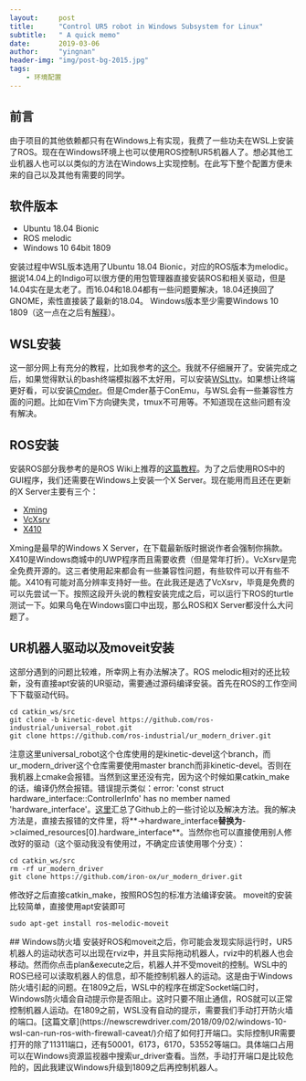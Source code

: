 ```yaml
---
layout:     post
title:      "Control UR5 robot in Windows Subsystem for Linux"
subtitle:   " A quick memo"
date:       2019-03-06
author:     "yingnan"
header-img: "img/post-bg-2015.jpg"
tags:
    - 环境配置
---
```


## 前言

由于项目的其他依赖都只有在Windows上有实现，我费了一些功夫在WSL上安装了ROS。现在在Windows环境上也可以使用ROS控制UR5机器人了。想必其他工业机器人也可以以类似的方法在Windows上实现控制。在此写下整个配置方便未来的自己以及其他有需要的同学。

## 软件版本

* Ubuntu 18.04 Bionic
* ROS melodic
* Windows 10 64bit 1809

安装过程中WSL版本选用了Ubuntu 18.04 Bionic，对应的ROS版本为melodic。据说14.04上的Indigo可以很方便的用包管理器直接安装ROS和相关驱动，但是14.04实在是太老了。而16.04和18.04都有一些问题要解决，18.04还换回了GNOME，索性直接装了最新的18.04。
Windows版本至少需要Windows 10 1809（这一点在之后有[解释](#firewall)）。

## WSL安装

这一部分网上有充分的教程，比如我参考的[这个](https://docs.microsoft.com/en-us/windows/wsl/install-win10)。我就不仔细展开了。安装完成之后，如果觉得默认的bash终端模拟器不太好用，可以安装[WSLtty](https://github.com/mintty/wsltty)。如果想让终端更好看，可以安装[Cmder](https://cmder.net/)。但是Cmder基于ConEmu，与WSL会有一些兼容性方面的问题。比如在Vim下方向键失灵，tmux不可用等。不知道现在这些问题有没有解决。

## ROS安装

安装ROS部分我参考的是ROS Wiki上推荐的[这篇教程](https://janbernloehr.de/2017/06/10/ros-windows)。为了之后使用ROS中的GUI程序，我们还需要在Windows上安装一个X Server。现在能用而且还在更新的X Server主要有三个：
- [Xming](http://www.straightrunning.com/XmingNotes/)
- [VcXsrv](https://sourceforge.net/projects/vcxsrv/)
- [X410](https://token2shell.com/x410/)

Xming是最早的Windows X Server，在下载最新版时据说作者会强制你捐款。X410是Windows商城中的UWP程序而且需要收费（但是常年打折）。VcXsrv是完全免费开源的。这三者使用起来都会有一些兼容性问题，有些软件可以开有些不能。X410有可能对高分辨率支持好一些。在此我还是选了VcXsrv，毕竟是免费的可以先尝试一下。按照这段开头说的教程安装完成之后，可以运行下ROS的turtle测试一下。如果乌龟在Windows窗口中出现，那么ROS和X Server都没什么大问题了。

## UR机器人驱动以及moveit安装

这部分遇到的问题比较难，所幸网上有办法解决了。ROS melodic相对的还比较新，没有直接apt安装的UR驱动，需要通过源码编译安装。首先在ROS的工作空间下下载驱动代码。
```Shells
cd catkin_ws/src
git clone -b kinetic-devel https://github.com/ros-industrial/universal_robot.git
git clone https://github.com/ros-industrial/ur_modern_driver.git
```
注意这里universal_robot这个仓库使用的是kinetic-devel这个branch，而ur_modern_driver这个仓库需要使用master branch而非kinetic-devel。否则在我机器上cmake会报错。当然到这里还没有完，因为这个时候如果catkin_make的话，编译仍然会报错。错误提示类似：error: 'const struct hardware_interface::ControllerInfo' has no member named 'hardware_interface'。[这里](https://blog.csdn.net/zhang970187013/article/details/81037398)汇总了Github上的一些讨论以及解决方法。我的解决方法是，直接去报错的文件里，将**\-\>hardware_interface**替换为**\-\>claimed_resources[0].hardware_interface**。当然你也可以直接使用别人修改好的驱动（这个驱动我没有使用过，不确定应该使用哪个分支）：
```Shells
cd catkin_ws/src
rm -rf ur_modern_driver
git clone https://github.com/iron-ox/ur_modern_driver.git
```
修改好之后直接catkin_make，按照ROS包的标准方法编译安装。
moveit的安装比较简单，直接使用apt安装即可
```Shells
sudo apt-get install ros-melodic-moveit
```

<p id = "firewall"></p>
## Windows防火墙
安装好ROS和moveit之后，你可能会发现实际运行时，UR5机器人的运动状态可以出现在rviz中，并且实际拖动机器人，rviz中的机器人也会移动。然而你点击plan&execute之后，机器人并不受moveit的控制。WSL中的ROS已经可以读取机器人的信息，却不能控制机器人的运动。这是由于Windows防火墙引起的问题。在1809之后，WSL中的程序在绑定Socket端口时，Windows防火墙会自动提示你是否阻止。这时只要不阻止通信，ROS就可以正常控制机器人运动。在1809之前，WSL没有自动的提示，需要我们手动打开防火墙的端口。[这篇文章](https://newscrewdriver.com/2018/09/02/windows-10-wsl-can-run-ros-with-firewall-caveat/)介绍了如何打开端口。实际控制UR需要打开的除了11311端口，还有50001，6173，6170，53552等端口。具体端口占用可以在Windows资源监视器中搜索ur_driver查看。当然，手动打开端口是比较危险的，因此我建议Windows升级到1809之后再控制机器人。
